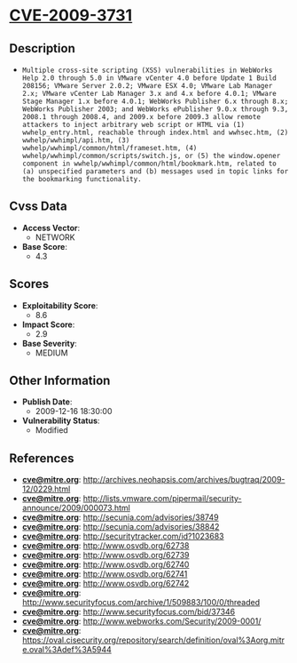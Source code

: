 
# [CVE-2009-3731](https://cve.mitre.org/cgi-bin/cvename.cgi?name=CVE-2009-3731)

## Description

- `Multiple cross-site scripting (XSS) vulnerabilities in WebWorks Help 2.0 through 5.0 in VMware vCenter 4.0 before Update 1 Build 208156; VMware Server 2.0.2; VMware ESX 4.0; VMware Lab Manager 2.x; VMware vCenter Lab Manager 3.x and 4.x before 4.0.1; VMware Stage Manager 1.x before 4.0.1; WebWorks Publisher 6.x through 8.x; WebWorks Publisher 2003; and WebWorks ePublisher 9.0.x through 9.3, 2008.1 through 2008.4, and 2009.x before 2009.3 allow remote attackers to inject arbitrary web script or HTML via (1) wwhelp_entry.html, reachable through index.html and wwhsec.htm, (2) wwhelp/wwhimpl/api.htm, (3) wwhelp/wwhimpl/common/html/frameset.htm, (4) wwhelp/wwhimpl/common/scripts/switch.js, or (5) the window.opener component in wwhelp/wwhimpl/common/html/bookmark.htm, related to (a) unspecified parameters and (b) messages used in topic links for the bookmarking functionality.`

## Cvss Data

- **Access Vector**:
  - NETWORK
- **Base Score**:
  - 4.3

## Scores

- **Exploitability Score**:
  - 8.6
- **Impact Score**:
  - 2.9
- **Base Severity**:
  - MEDIUM

## Other Information

- **Publish Date**:
  - 2009-12-16 18:30:00
- **Vulnerability Status**:
  - Modified

## References

- **cve@mitre.org**: http://archives.neohapsis.com/archives/bugtraq/2009-12/0229.html
- **cve@mitre.org**: http://lists.vmware.com/pipermail/security-announce/2009/000073.html
- **cve@mitre.org**: http://secunia.com/advisories/38749
- **cve@mitre.org**: http://secunia.com/advisories/38842
- **cve@mitre.org**: http://securitytracker.com/id?1023683
- **cve@mitre.org**: http://www.osvdb.org/62738
- **cve@mitre.org**: http://www.osvdb.org/62739
- **cve@mitre.org**: http://www.osvdb.org/62740
- **cve@mitre.org**: http://www.osvdb.org/62741
- **cve@mitre.org**: http://www.osvdb.org/62742
- **cve@mitre.org**: http://www.securityfocus.com/archive/1/509883/100/0/threaded
- **cve@mitre.org**: http://www.securityfocus.com/bid/37346
- **cve@mitre.org**: http://www.webworks.com/Security/2009-0001/
- **cve@mitre.org**: https://oval.cisecurity.org/repository/search/definition/oval%3Aorg.mitre.oval%3Adef%3A5944
